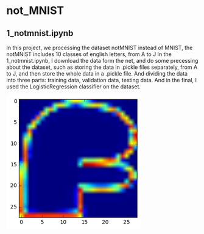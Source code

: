 # not_MNIST
## 1_notmnist.ipynb
In this project, we processing the dataset notMNIST instead of MNIST, the notMNIST includes 10 classes of english letters, from 
A to J
In the 1_notmnist.ipynb, I download the data form the net, and do some precessing about the dataset, such as storing the data in 
.pickle files separately, from A to J, and then store the whole data in a .pickle file. And dividing the data into three parts: 
training data, validation data, testing data.
And in the final, I used the LogisticRegression classifier on the dataset.

![image text](https://github.com/BlackLee68/not_MNIST/blob/master/img_folder/untitled.png)
